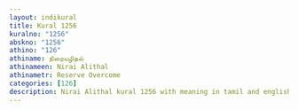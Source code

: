 ```yaml
---
layout: indikural
title: Kural 1256
kuralno: "1256"
abskno: "1256"
athino: "126"
athiname: நிறையழிதல்
athinameen: Nirai Alithal
athinametr: Reserve Overcome
categories: [126]
description: Nirai Alithal kural 1256 with meaning in tamil and english 
---
```


